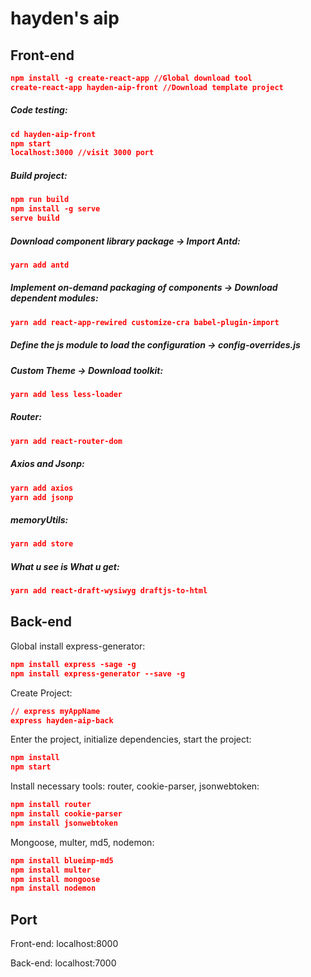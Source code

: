 

# hayden's aip

## Front-end 

```json
npm install -g create-react-app //Global download tool
create-react-app hayden-aip-front //Download template project
```

##### Code testing:

```json
cd hayden-aip-front
npm start
localhost:3000 //visit 3000 port
```

##### Build project:

```json
npm run build 
npm install -g serve 
serve build
```

##### Download component library package -> Import Antd:

```json
yarn add antd
```

##### Implement on-demand packaging of components -> Download dependent modules:

```json
yarn add react-app-rewired customize-cra babel-plugin-import
```

##### Define the js module to load the configuration -> config-overrides.js



##### Custom Theme -> Download toolkit:

```json
yarn add less less-loader
```

##### Router:

```json
yarn add react-router-dom
```

##### Axios and Jsonp:

```json
yarn add axios
yarn add jsonp
```

##### memoryUtils:

```json
yarn add store
```

#####  What u see is What u get:

```json
yarn add react-draft-wysiwyg draftjs-to-html
```

## Back-end

Global install express-generator:

```json
npm install express -sage -g
npm install express-generator --save -g
```

Create Project:

```json
// express myAppName
express hayden-aip-back
```

Enter the project, initialize dependencies, start the project:

```json
npm install
npm start
```

Install necessary tools: router, cookie-parser, jsonwebtoken:

```json
npm install router 
npm install cookie-parser 
npm install jsonwebtoken
```

Mongoose, multer, md5, nodemon:

```json
npm install blueimp-md5
npm install multer
npm install mongoose
npm install nodemon
```

## Port

Front-end: localhost:8000

Back-end: localhost:7000


